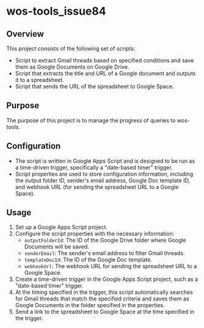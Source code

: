 # wos-tools_issue84

## Overview
This project consists of the following set of scripts:
- Script to extract Gmail threads based on specified conditions and save them as Google Documents on Google Drive.
- Script that extracts the title and URL of a Google document and outputs it to a spreadsheet.
- Script that sends the URL of the spreadsheet to Google Space.

## Purpose
The purpose of this project is to manage the progress of queries to wos-tools.

## Configuration
- The script is written in Google Apps Script and is designed to be run as a time-driven trigger, specifically a "date-based timer" trigger.
- Script properties are used to store configuration information, including the output folder ID, sender's email address, Google Doc template ID, and webhook URL (for sending the spreadsheet URL to a Google Space).

## Usage
1. Set up a Google Apps Script project.
2. Configure the script properties with the necessary information:
   - `outputFolderId`: The ID of the Google Drive folder where Google Documents will be saved.
   - `senderEmail`: The sender's email address to filter Gmail threads.
   - `templateDocId`: The ID of the Google Doc template.
   - `webhookUrl`: The webhook URL for sending the spreadsheet URL to a Google Space.
3. Create a time-driven trigger in the Google Apps Script project, such as a "date-based timer" trigger.
4. At the timing specified in the trigger, this script automatically searches for Gmail threads that match the specified criteria and saves them as Google Documents in the folder specified in the properties.
5. Send a link to the spreadsheet to Google Space at the time specified in the trigger.
